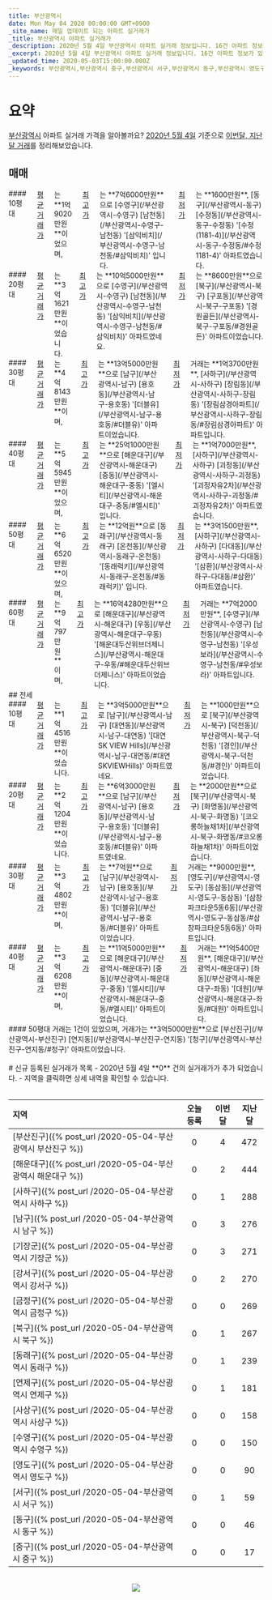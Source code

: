 ```yaml
---
title: 부산광역시
date: Mon May 04 2020 00:00:00 GMT+0900
_site_name: 매일 업데이트 되는 아파트 실거래가
_title: 부산광역시 아파트 실거래가
_description: 2020년 5월 4일 부산광역시 아파트 실거래 정보입니다. 16건 아파트 정보가 있습니다.
_excerpt: 2020년 5월 4일 부산광역시 아파트 실거래 정보입니다. 16건 아파트 정보가 있습니다.
_updated_time: 2020-05-03T15:00:00.000Z
_keywords: 부산광역시,부산광역시 중구,부산광역시 서구,부산광역시 동구,부산광역시 영도구,부산광역시 부산진구,부산광역시 동래구,부산광역시 남구,부산광역시 북구,부산광역시 해운대구,부산광역시 사하구,부산광역시 금정구,부산광역시 강서구,부산광역시 연제구,부산광역시 수영구,부산광역시 사상구,부산광역시 기장군
---
```



# 요약
<ins>부산광역시</ins> 아파트 실거래 가격을 알아볼까요? <ins>2020년 5월 4일</ins> 기준으로 <ins>이번달, 지난달 거래</ins>를 정리해보았습니다.

## 매매
<div class="container">
<div class="six columns" markdown="1">
#### 10평대
<ins>평균 거래가</ins>는 **1억9020만원**이었으며, <ins>최고가</ins>는 **7억6000만원**으로 [수영구](/부산광역시-수영구) [남천동](/부산광역시-수영구-남천동) '[삼익비치](/부산광역시-수영구-남천동/#삼익비치)' 입니다. <ins>최저가</ins>는 **1600만원**, [동구](/부산광역시-동구) [수정동](/부산광역시-동구-수정동) '[수정(1181-4)](/부산광역시-동구-수정동/#수정1181-4)' 아파트였습니다.
</div>
<div class="six columns" markdown="1">
#### 20평대
<ins>평균 거래가</ins>는 **3억1621만원**이었습니다. <ins>최고가</ins>는 **10억5000만원**으로 [수영구](/부산광역시-수영구) [남천동](/부산광역시-수영구-남천동) '[삼익비치](/부산광역시-수영구-남천동/#삼익비치)' 아파트였네요. <ins>최저가</ins>는 **8600만원**으로 [북구](/부산광역시-북구) [구포동](/부산광역시-북구-구포동) '[경원골든](/부산광역시-북구-구포동/#경원골든)' 아파트이었습니다.
</div>
</div>
<div class="container">
<div class="six columns" markdown="1">
#### 30평대
<ins>평균 거래가</ins>는 **4억8143만원**이며, <ins>최고가</ins>는 **13억5000만원**으로 [남구](/부산광역시-남구) [용호동](/부산광역시-남구-용호동) '[더블유](/부산광역시-남구-용호동/#더블유)' 아파트이었습니다. <ins>최저가</ins> 거래는 **1억3700만원**, [사하구](/부산광역시-사하구) [장림동](/부산광역시-사하구-장림동) '[장림삼경아파트](/부산광역시-사하구-장림동/#장림삼경아파트)' 아파트입니다.
</div>
<div class="six columns" markdown="1">
#### 40평대
<ins>평균 거래가</ins>는 **5억5945만원**이었으며, <ins>최고가</ins>는 **25억1000만원**으로 [해운대구](/부산광역시-해운대구) [중동](/부산광역시-해운대구-중동) '[엘시티](/부산광역시-해운대구-중동/#엘시티)' 입니다. <ins>최저가</ins>는 **1억7000만원**, [사하구](/부산광역시-사하구) [괴정동](/부산광역시-사하구-괴정동) '[괴정자유2차](/부산광역시-사하구-괴정동/#괴정자유2차)' 아파트였습니다.
</div>
</div>
<div class="container">
<div class="six columns" markdown="1">
#### 50평대
<ins>평균 거래가</ins>는 **6억6520만원**이었으며, <ins>최고가</ins>는 **12억원**으로 [동래구](/부산광역시-동래구) [온천동](/부산광역시-동래구-온천동) '[동래럭키](/부산광역시-동래구-온천동/#동래럭키)' 입니다. <ins>최저가</ins>는 **3억1500만원**, [사하구](/부산광역시-사하구) [다대동](/부산광역시-사하구-다대동) '[삼환](/부산광역시-사하구-다대동/#삼환)' 아파트였습니다.
</div>
<div class="six columns" markdown="1">
#### 60평대
<ins>평균 거래가</ins>는 **9억797만원**이며, <ins>최고가</ins>는 **16억4280만원**으로 [해운대구](/부산광역시-해운대구) [우동](/부산광역시-해운대구-우동) '[해운대두산위브더제니스](/부산광역시-해운대구-우동/#해운대두산위브더제니스)' 아파트이었습니다. <ins>최저가</ins> 거래는 **7억2000만원**, [수영구](/부산광역시-수영구) [남천동](/부산광역시-수영구-남천동) '[우성보라](/부산광역시-수영구-남천동/#우성보라)' 아파트입니다.
</div>
</div>
## 전세
<div class="container">
<div class="six columns" markdown="1">
#### 10평대
<ins>평균 거래가</ins>는 **1억4516만원**이었습니다. <ins>최고가</ins>는 **3억5000만원**으로 [남구](/부산광역시-남구) [대연동](/부산광역시-남구-대연동) '[대연 SK VIEW Hills](/부산광역시-남구-대연동/#대연SKVIEWHills)' 아파트였네요. <ins>최저가</ins>는 **1000만원**으로 [북구](/부산광역시-북구) [덕천동](/부산광역시-북구-덕천동) '[경인](/부산광역시-북구-덕천동/#경인)' 아파트이었습니다.
</div>
<div class="six columns" markdown="1">
#### 20평대
<ins>평균 거래가</ins>는 **2억1204만원**이었습니다. <ins>최고가</ins>는 **6억3000만원**으로 [남구](/부산광역시-남구) [용호동](/부산광역시-남구-용호동) '[더블유](/부산광역시-남구-용호동/#더블유)' 아파트였네요. <ins>최저가</ins>는 **2000만원**으로 [북구](/부산광역시-북구) [화명동](/부산광역시-북구-화명동) '[코오롱하늘채1차](/부산광역시-북구-화명동/#코오롱하늘채1차)' 아파트이었습니다.
</div>
</div>
<div class="container">
<div class="six columns" markdown="1">
#### 30평대
<ins>평균 거래가</ins>는 **3억4802만원**이며, <ins>최고가</ins>는 **7억원**으로 [남구](/부산광역시-남구) [용호동](/부산광역시-남구-용호동) '[더블유](/부산광역시-남구-용호동/#더블유)' 아파트이었습니다. <ins>최저가</ins> 거래는 **9000만원**, [영도구](/부산광역시-영도구) [동삼동](/부산광역시-영도구-동삼동) '[삼창파크타운5동6동](/부산광역시-영도구-동삼동/#삼창파크타운5동6동)' 아파트입니다.
</div>
<div class="six columns" markdown="1">
#### 40평대
<ins>평균 거래가</ins>는 **3억6208만원**이며, <ins>최고가</ins>는 **11억5000만원**으로 [해운대구](/부산광역시-해운대구) [중동](/부산광역시-해운대구-중동) '[엘시티](/부산광역시-해운대구-중동/#엘시티)' 아파트이었습니다. <ins>최저가</ins> 거래는 **1억5400만원**, [해운대구](/부산광역시-해운대구) [좌동](/부산광역시-해운대구-좌동) '[대원](/부산광역시-해운대구-좌동/#대원)' 아파트입니다.
</div>
</div>
<div class="container">
<div class="twelve columns" markdown="1">
#### 50평대
거래는 1건이 있었으며, 거래가는 **3억5000만원**으로 [부산진구](/부산광역시-부산진구) [연지동](/부산광역시-부산진구-연지동) '[청구](/부산광역시-부산진구-연지동/#청구)' 아파트이었습니다.
</div>
</div>


<br>
# 신규 등록된 실거래가 목록
- 2020년 5월 4일 **0** 건의 실거래가가 추가 되었습니다.
- 지역을 클릭하면 상세 내역을 확인할 수 있습니다.
<br><br>

| 지역 | 오늘 등록 | 이번달 | 지난달 |
|:---|:---:|:---:|:---:|
| [부산진구]({% post_url /2020-05-04-부산광역시 부산진구 %}) | 0 | 4 | 472|
| [해운대구]({% post_url /2020-05-04-부산광역시 해운대구 %}) | 0 | 2 | 444|
| [사하구]({% post_url /2020-05-04-부산광역시 사하구 %}) | 0 | 1 | 288|
| [남구]({% post_url /2020-05-04-부산광역시 남구 %}) | 0 | 3 | 276|
| [기장군]({% post_url /2020-05-04-부산광역시 기장군 %}) | 0 | 3 | 271|
| [강서구]({% post_url /2020-05-04-부산광역시 강서구 %}) | 0 | 2 | 270|
| [금정구]({% post_url /2020-05-04-부산광역시 금정구 %}) | 0 | 0 | 269|
| [북구]({% post_url /2020-05-04-부산광역시 북구 %}) | 0 | 1 | 267|
| [동래구]({% post_url /2020-05-04-부산광역시 동래구 %}) | 0 | 1 | 239|
| [연제구]({% post_url /2020-05-04-부산광역시 연제구 %}) | 0 | 1 | 181|
| [사상구]({% post_url /2020-05-04-부산광역시 사상구 %}) | 0 | 0 | 158|
| [수영구]({% post_url /2020-05-04-부산광역시 수영구 %}) | 0 | 0 | 150|
| [영도구]({% post_url /2020-05-04-부산광역시 영도구 %}) | 0 | 0 | 90|
| [서구]({% post_url /2020-05-04-부산광역시 서구 %}) | 0 | 1 | 59|
| [동구]({% post_url /2020-05-04-부산광역시 동구 %}) | 0 | 0 | 46|
| [중구]({% post_url /2020-05-04-부산광역시 중구 %}) | 0 | 0 | 17|

<p align="center"><br><img src="https://via.placeholder.com/700x120"><br></p>

